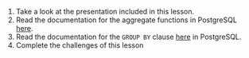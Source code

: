 1. Take a look at the presentation included in this lesson.
2. Read the documentation for the aggregate functions in PostgreSQL [here](https://www.postgresql.org/docs/current/static/functions-aggregate.html).
3. Read the documentation for the `GROUP BY` clause [here](https://www.postgresql.org/docs/current/static/sql-select.html#SQL-GROUPBY) in PostgreSQL.
4. Complete the challenges of this lesson
